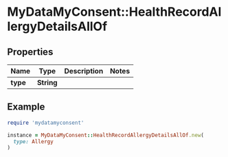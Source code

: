 # MyDataMyConsent::HealthRecordAllergyDetailsAllOf

## Properties

| Name | Type | Description | Notes |
| ---- | ---- | ----------- | ----- |
| **type** | **String** |  |  |

## Example

```ruby
require 'mydatamyconsent'

instance = MyDataMyConsent::HealthRecordAllergyDetailsAllOf.new(
  type: Allergy
)
```

